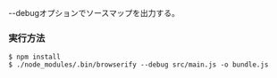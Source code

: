 --debugオプションでソースマップを出力する。

### 実行方法

```
$ npm install
$ ./node_modules/.bin/browserify --debug src/main.js -o bundle.js
```

